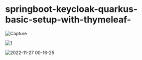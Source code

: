 # springboot-keycloak-quarkus-basic-setup-with-thymeleaf-
![Capture](https://user-images.githubusercontent.com/65183563/204112875-54e897d4-2d55-43db-8f81-71d6798ee0af.PNG)


![1](https://user-images.githubusercontent.com/65183563/204112888-14ee6465-903e-448c-a889-27c153a6ff93.PNG)


![2022-11-27 00-16-25](https://user-images.githubusercontent.com/65183563/204112910-b542e55a-dd86-4ad1-9e67-ef7c9e7bb2da.gif)
